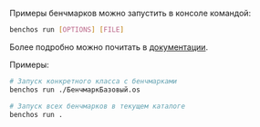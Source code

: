 Примеры бенчмарков можно запустить в консоле командой:

```bash
benchos run [OPTIONS] [FILE]
```

Более подробно можно почитать в [документации](../../../docs/CLI.md).

Примеры:

```bash
# Запуск конкретного класса с бенчмарками
benchos run ./БенчмаркБазовый.os

# Запуск всех бенчмарков в текущем каталоге
benchos run .
```
